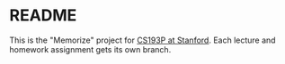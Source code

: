 #  README

This is the "Memorize" project for [CS193P at Stanford](https://cs193p.sites.stanford.edu). Each lecture and homework assignment  gets its own branch.
